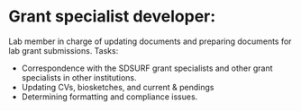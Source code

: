 # Grant specialist developer:
Lab member in charge of updating documents and preparing documents for lab grant submissions.
Tasks:
+ Correspondence with the SDSURF grant specialists and other grant specialists in other institutions.
+ Updating CVs, biosketches, and current & pendings
+ Determining formatting and compliance issues.
